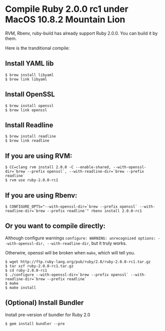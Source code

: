 # Compile Ruby 2.0.0 rc1 under MacOS 10.8.2 Mountain Lion

RVM, Rbenv, ruby-build has already support Ruby 2.0.0.
You can build it by them.

Here is the tranditional compile:

## Install YAML lib

    $ brew install libyaml
    $ brew link libyaml

## Install OpenSSL

    $ brew install openssl
    $ brew link openssl

## Install Readline

    $ brew install readline
    $ brew link readline

## If you are using RVM:

    $ CC=clang rvm install 2.0.0 -C --enable-shared, --with-openssl-dir=`brew --prefix openssl`, --with-readline-dir=`brew --prefix readline`
    $ rvm use ruby-2.0.0-rc1

## If you are using Rbenv:

    $ CONFIGURE_OPTS="--with-openssl-dir=`brew --prefix openssl` --with-readline-dir=`brew --prefix readline`" rbenv install 2.0.0-rc1

## Or you want to compile directly:

Although configure warnings `configure: WARNING: unrecognized options: --with-openssl-dir, --with-readline-dir`, 
but it truly works.

Otherwire, openssl will be broken when `make`, which will tell you.

    $ wget http://ftp.ruby-lang.org/pub/ruby/2.0/ruby-2.0.0-rc1.tar.gz
    $ tar xzf ruby-2.0.0-rc1.tar.gz
    $ cd ruby-2.0.0-rc1
    $ ./configure --with-openssl-dir=`brew --prefix openssl` --with-readline-dir=`brew --prefix readline`
    $ make
    $ make install

## (Optional) Install Bundler

Install pre-version of bundler for Ruby 2.0

    $ gem install bundler --pre
